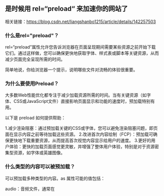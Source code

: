 
## 是时候用 rel=“preload“ 来加速你的网站了
相关链接：https://blog.csdn.net/liangshanbo1215/article/details/142257503
### 什么是rel="preload"？
rel=“preload”属性允许您告诉浏览器在页面呈现期间需要某些资源之前开始下载它们。通过这样做，您可以确保更快地获取字体、样式表或脚本等关键资源，从而减少页面完全呈现所需的时间。

简单地说，你给浏览器一个提示，说明哪些文件对流畅的体验很重要。

### 为什么要使用Preload？
大多数Web性能优化都专注于减少加载资源所需的时间。当有关键资源（如字体、CSS或JavaScript文件）直接影响页面显示和功能的速度时，预加载特别有用。

以下是 preload 如何提供帮助：

1.减少渲染阻塞：通过预加载关键的CSS或字体，您可以避免渲染阻塞问题，即页面在显示内容之前等待加载这些资源。
2.改进首次内容绘制（FCP）：预加载可确保更快地下载重要资源，从而提高首次视觉内容显示给用户的速度。
3.更好的用户体验：更快的加载页面感觉更灵敏，并增强了整体用户体验，特别是对于资源密集型资源，如字体或英雄图像。

### 什么类型的内容可以被预加载？
可以预加载多种类型的内容。as 属性可能的值包括：

audio：音频文件，通常在 <audio> 中使用。
document：用于嵌入在 <frame> 或 <iframe> 中的 HTML 文档。
font：字体文件。
image：图像文件。
script：JavaScript 文件。
style：CSS 样式表。
worker：JavaScript web worker 或 shared worker。
video：视频文件，通常在 <video> 中使用。

> 备注：预加载 font 和 fetch 资源需要设置 crossorigin 属性；

### 语法和用法 
让我们从一个如何使用rel=“preload”的基本示例开始。下面是一个简单的HTML代码片段，演示了如何预加载自定义字体：
```html
<link rel="preload" href="/fonts/MyFont.woff2" as="font" type="font/woff2" crossorigin="anonymous">
```
在本例中：

href 指定资源的URL。

as 指示资源的类型（例如，字体、图像、脚本）。

type 帮助浏览器理解文件的确切格式（对于字体很有用）。

crossorigin 从不同域加载资源时需要跨域。浏览器看到这个标签，知道要尽早下载字体，即使使用该字体的CSS尚未应用。

### 使用rel=“preload”的最佳实践

虽然preload是一个强大的工具，但您应该仔细使用它。以下是一些最佳实践：

1.仅预加载关键资源：预加载所有内容实际上会降低网站的速度。坚持使用初始页面呈现所必需的资源。
2.对外部资源使用crossorigin：从不同的域预加载资源时，请确保包含crossorigin属性。这可以确保您的资源可以正确获取，而不会出现CORS问题。
3.确保正确的缓存处理：预加载的资源应该是可缓存的，以防止冗余的网络请求。这将减少服务器和用户浏览器的负载。
4.不要预加载所有内容：过度预加载会对浏览器造成不必要的压力，导致性能下降。仅预加载关键渲染路径所必需的资源。

在您的网站上使用rel=“preload”的示例
这里有一个完整的例子，说明如何在一个典型的网页中集成rel=“preload”：

```html
<!DOCTYPE html>
<html lang="en">
<head>
    <meta charset="UTF-8">
    <meta name="viewport" content="width=device-width, initial-scale=1.0">
    <title>Preload Example</title>
 
    <!-- Preload important resources -->
    <link rel="preload" href="/fonts/OpenSans.woff2" as="font" type="font/woff2" crossorigin="anonymous">
    <link rel="preload" href="/css/main.css" as="style">
    <link rel="preload" href="/scripts/main.js" as="script">
    <link rel="preload" href="/images/hero.jpg" as="image">
 
    <!-- Link stylesheet -->
    <link rel="stylesheet" href="/css/main.css">
</head>
<body>
    <header>
        <h1>Preload Example</h1>
        <img src="/images/hero.jpg" alt="Hero Image">
    </header>
 
    <script src="/scripts/main.js"></script>
</body>
</html>
```

### 什么时候不使用rel=“preload”
虽然preload功能强大，但它并不是所有资源的神奇解决方案。以下是您可能希望避免使用它的几种情况：
1.非关键资源：不要预加载对页面的初始呈现不重要的资源。
2.不可预测的资源：如果某些资源是有条件的或取决于用户交互（例如折叠下方图像或延迟的JavaScript），最好让浏览器在需要时获取它们。

### 结论
使用rel=“preload”是一种简单而有效的方法，可以通过告诉浏览器尽快获取关键资源来加速您的网站。通过专注于预加载基本资源，如字体、样式表和图像，您可以减少加载时间并增强用户体验。













































